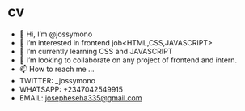# cv
- 👋 Hi, I’m @jossymono
- 👀 I’m interested in frontend job<HTML,CSS,JAVASCRIPT>
- 🌱 I’m currently learning CSS and JAVASCRIPT
- 💞️ I’m looking to collaborate on any project of frontend and intern.
- 📫 How to reach me ...
- TWITTER: _jossymono
- WHATSAPP: +2347042549915
- EMAIL: josepheseha335@gmail.com
